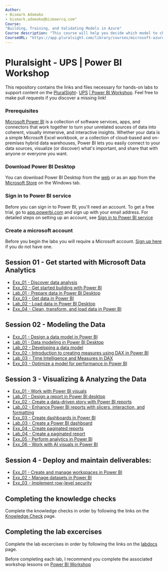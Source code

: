 ```yaml
---
Author: 
- Bismark Adomako
- bismark.adomako@bizmaercq.com"
Course:
"Building, Training, and Validating Models in Azure"
Course description: "This course will help you decide which model to choose and why by building a model which will try to predict if a flight would be delayed more than 15 mins with given data."
CourseURL: "https://app.pluralsight.com/library/courses/microsoft-azure-building-training-validating-models/table-of-contents"
---
```


# Pluralsight - UPS | Power BI Workshop

This repository contains the links and files necessary for hands-on labs to support content on the [PluralSight](https://app.pluralsight.com/)- [UPS](https://www.ups.com/us/en/Home.page) [| Power BI Workshop](https://app.pluralsight.com/channels/details/a2bff255-70b3-4535-8e5e-2dd60bee8047).
Feel free to make pull requests if you discover a missing link!

### Prerequisites
[Microsoft Power BI](https://powerbi.microsoft.com/en-us/) is a collection of software services, apps, and connectors that work together to turn your unrelated sources of data into coherent, visually immersive, and interactive insights. Whether your data is a simple Microsoft Excel workbook, or a collection of cloud-based and on-premises hybrid data warehouses, Power BI lets you easily connect to your data sources, visualize (or discover) what's important, and share that with anyone or everyone you want.

### Download Power BI Desktop
You can download Power BI Desktop from the [web](https://aka.ms/pbidesktopstore) or as an app from the [Microsoft Store](https://go.microsoft.com/fwlink/?LinkID=521662) on the Windows tab.

### Sign in to Power BI service
Before you can sign in to Power BI, you'll need an account. To get a free trial, go to [app.powerbi.com](https://go.microsoft.com/fwlink/?linkid=2101313) and sign up with your email address.
For detailed steps on setting up an account, see [Sign in to Power BI service](https://docs.microsoft.com/en-us/power-bi/consumer/end-user-sign-in)

### Create a microsoft account
Before you begin the labs you will require a Microsoft account. [Sign up here](https://signup.live.com/signup?lcid=2057&wa=wsignin1.0&rpsnv=13&ct=1605260663&rver=7.0.6738.0&wp=MBI_SSL&wreply=https:%2F%2Faccount.microsoft.com%2Fauth%2Fcomplete-signin%3Fru%3Dhttps%253A%252F%252Faccount.microsoft.com%252F%253Frefp%253Dsignedout-index%2526refd%253Dwww.google.com&lc=2057&id=292666&lw=1&fl=easi2&mkt=en-GB) if you do not have one.

## Session 01 - Get started with Microsoft Data Analytics
* [Exx_01 - Discover data analysis](knowledge_check/session_01/Exx_01.md)
* [Exx_02 - Get started building with Power BI](knowledge_check/session_01/Exx_02.md)
* [Lab_01 - Prepare data in Power BI Desktop](https://docs.microsoft.com/en-us/learn/modules/get-data/lab-prepare)
* [Exx_03 - Get data in Power BI](knowledge_check/session_01/Exx_03.md)
* [Lab_02 - Load data in Power BI Desktop](https://docs.microsoft.com/en-us/learn/modules/clean-data-power-bi/8-lab)
* [Exx_04 - Clean, transform, and load data in Power BI](knowledge_check/session_01/Exx_04.md)

## Session 02 - Modeling the Data
* [Exx_01 - Design a data model in Power BI](knowledge_check/session_02/Exx_01.md)
* [Lab_01 - Data modeling in Power BI Desktop](https://docs.microsoft.com/en-us/learn/modules/design-model-power-bi/8-lab)
* [Lab_02 - Developing a data model](https://docs.microsoft.com/en-us/learn/modules/design-model-power-bi/9-lab)
* [Exx_02 - Introduction to creating measures using DAX in Power BI](knowledge_check/session_01/Exx_02.md)
* [Lab_03 - Time Intelligence and Measures in DAX](https://docs.microsoft.com/en-us/learn/modules/create-measures-dax-power-bi/8-lab)
* [Exx_03 - Optimize a model for performance in Power BI ](knowledge_check/session_02/Exx_03.md)

## Session 3 - Visualizing & Analyzing the Data
* [Exx_01 - Work with Power BI visuals](knowledge_check/session_03/Exx_01.md)
* [Lab_01 - Design a report in Power BI desktop](https://docs.microsoft.com/en-us/learn/modules/visuals-power-bi/8-lab)
* [Exx_02 - Create a data-driven story with Power BI reports](knowledge_check/session_03/Exx_02.md)
* [Lab_02 - Enhance Power BI reports with slicers, interaction, and formatting](https://docs.microsoft.com/en-us/learn/modules/data-driven-story-power-bi/13-lab)
* [Exx_03 - Create dashboards in Power BI](knowledge_check/session_03/Exx_03.md)
* [Lab_03 - Create a Power BI dashboard](https://docs.microsoft.com/en-us/learn/modules/create-dashboards-power-bi/9-lab)
* [Exx_04 - Create paginated reports ](knowledge_check/session_03/Exx_04.md)
* [Lab_04 - Create a paginated report](https://docs.microsoft.com/en-us/learn/modules/create-paginated-reports-power-bi/6-lab)
* [Exx_05 - Perform analytics in Power BI ](knowledge_check/session_03/Exx_05.md)
* [Exx_06 - Work with AI visuals in Power BI](knowledge_check/session_03/Exx_06.md)

## Session 4 - Deploy and maintain deliverables:
* [Exx_01 - Create and manage workspaces in Power BI](knowledge_check/session_04/Exx_01.md)
* [Exx_02 - Manage datasets in Power BI ](knowledge_check/session_04/Exx_02.md)
* [Exx_03 - Implement row-level security](knowledge_check/session_04/Exx_03.md)

## Completing the knowledge checks

Complete the knowledge checks in order by following the links on the [Knowledge Check](knowledge_check/README.md) page.

## Completing the lab excercises

Complete the lab excercises in order by following the links on the [labdocs](labdocs/REDADME.md) page.


Before completing each lab, I recommend you complete the associated workshop lessons on [ Power BI Workshop](https://app.pluralsight.com/channels/details/a2bff255-70b3-4535-8e5e-2dd60bee8047)